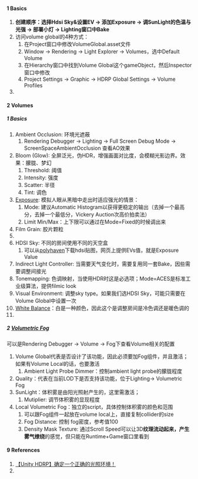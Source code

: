 

#### 1 Basics

1. **创建顺序：选择Hdsi Sky&设置EV → 添加Exposure → 调SunLight的色温与光强 → 部署小灯  → Lighting窗口中Bake**
2. 访问volume global的4种方式：
   1. 在Project窗口中修改VolumeGlobal.asset文件
   2. Window → Rendering → Light Explorer → Volumes，选中Default Volume
   3. 在Hierarchy窗口中找到Volume Global这个gameObject，然后Inspector窗口中修改
   4. Project Settings → Graphic → HDRP Global Settings → Volume Profiles
3. 



#### 2 Volumes

##### 1 Basics

1. Ambient Occlusion: 环境光遮蔽
   1. Rendering Debugger → Lighting → Full Screen Debug Mode → ScreenSpaceAmbientOcclusion 查看AO效果
2. Bloom (Glow): 全屏泛光，伪HDR，增强画面对比度，会模糊光影边界。效果：朦胧、梦幻
   1. Threshold: 阈值
   2. Intensity: 强度
   3. Scatter: 半径
   4. Tint: 调色
3. [Exposure](https://docs.unity3d.com/Packages/com.unity.render-pipelines.high-definition@13.1/manual/Physical-Light-Units.html#lighting-and-exposure-diagram): 模拟人眼从黑暗中走出时适应强光的情景：
   1. Mode: 建议Automatic Histogram以获得更稳定的输出（去掉一个最高分，去掉一个最低分，Vickery Auction次高价拍卖法）
   2. Limit Min/Max：上下限可以通过在Mode=Fixed的时候调出来
4. Film Grain: 胶片颗粒
5. 
6. HDSI Sky: 不同的房间使用不同的天空盒
   1. 可以从[polyhaven](https://polyhaven.com/hdris)下载hdsi贴图，网页上提供EVs值，就是Exposure Value
7. Indirect Light Controller: 当需要天气变化时，需要复用同一套Bake，因些需要调整间接光
8. Tonemapping: 色调映射，当使用HDR时这是必选项；Mode=ACES是标准工业级算法，提供filmic look
9. Visual Environment: 调整sky type。如果我们选HDSI Sky，可能只需要在Volume Global中设置一次
10. [White Balance](https://docs.unity3d.com/Packages/com.unity.render-pipelines.high-definition@13.1/manual/Post-Processing-White-Balance.html)：白是一种颜色，因此这个是调整房间是冷色调还是暖色调的
11. 



##### 2 [Volumetric Fog](https://www.bilibili.com/video/BV1j44y1Y7hn)

可以是Rendering Debugger → Volume → Fog下查看Volume相关的配置



1. Volume Global代表是否设计了该功能，因此必须要加Fog组件，并且激活；如果有Volume Local的话，也要激活
   1. Ambient Light Probe Dimmer：控制ambient light probe的朦胧程度
2. Quality：代表在当前LOD下是否支持该功能，位于Lighting→ Volumetric Fog
3. SunLight：体积雾是由阳光照射产生的，这里需激活；
   1. Mutiplier: 调节体积雾的显现程度
4. Local Volumetric Fog：独立的script，具体控制体积雾的颜色和范围
   1. 可以跟Fog组件一起放在volume local上，直接复制collider的size
   2. Fog Distance: 控制 fog密度，参考值100
   3. Density Mask Texture: 通过Scroll Speed可以让3D**纹理流动起来，产生雾气缭绕**的感觉，但只能在Runtime+Game窗口里看到







#### 9 References

1. [【Unity HDRP】确定一个正确的光照环境！](https://www.bilibili.com/video/BV1ze411g7PF)
2. 